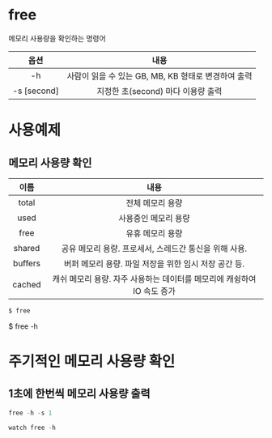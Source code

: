 # free
메모리 사용량을 확인하는 명령어


| 옵션             | 내용             |
|:---:|:---:|
| -h           | 사람이 읽을 수 있는 GB, MB, KB 형태로 변경하여 출력   | 
| -s [second]           | 지정한 초(second) 마다 이용량 출력   |


# 사용예제
## 메모리 사용량 확인

| 이름             | 내용             |
|:---:|:---:|
| total          | 전체 메모리 용량   | 
| used           | 사용중인 메모리 용량   |
| free           | 유휴 메모리 용량   |
| shared         | 공유 메모리 용량. 프로세서, 스레드간 통신을 위해 사용.  |
| buffers           | 버퍼 메모리 용량. 파일 저장을 위한 임시 저장 공간 등.   |
| cached          | 캐쉬 메모리 용량. 자주 사용하는 데이터를 메모리에 캐슁하여 IO 속도 증가   |

``` c
$ free
```

$ free -h

# 주기적인 메모리 사용량 확인

## 1초에 한번씩 메모리 사용량 출력
``` c
free -h -s 1
```

``` c
watch free -h
```

